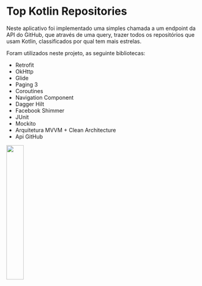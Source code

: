 # Top Kotlin Repositories

Neste aplicativo foi implementado uma simples chamada a um endpoint da API do GitHub, 
que através de uma query, trazer todos os repositórios que usam Kotlin, classificados
por qual tem mais estrelas.

Foram utilizados neste projeto, as seguinte bibliotecas:

- Retrofit 
- OkHttp
- Glide 
- Paging 3
- Coroutines 
- Navigation Component
- Dagger Hilt 
- Facebook Shimmer 
- JUnit
- Mockito
- Arquitetura MVVM + Clean Architecture
- Api GitHub


<img src="./app_demo.gif" width="30%" height="30%"/>
